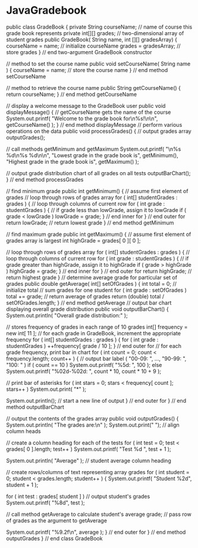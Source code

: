 # JavaGradebook
public class GradeBook
 {
 private String courseName; // name of course this grade book represents
private int[][] grades; // two-dimensional array of student grades
public GradeBook( String name, int [][] gradesArray)
{
 courseName = name; // initialize courseName
grades = gradesArray; // store grades
} // end two-argument GradeBook constructor

 // method to set the course name
 public void setCourseName( String name )
 {
 courseName = name; // store the course name
 } // end method setCourseName

 // method to retrieve the course name
 public String getCourseName()
 {
 return courseName;
 } // end method getCourseName

 // display a welcome message to the GradeBook user
 public void displayMessage()
 {
 // getCourseName gets the name of the course
 System.out.printf( "Welcome to the grade book for\n%s!\n\n",
 getCourseName() );
 } // end method displayMessage
// perform various operations on the data
 public void processGrades()
 {
 // output grades array
 outputGrades();

 // call methods getMinimum and getMaximum
 System.out.printf( "\n%s %d\n%s %d\n\n",
 "Lowest grade in the grade book is", getMinimum(),
 "Highest grade in the grade book is", getMaximum() );

 // output grade distribution chart of all grades on all tests
 outputBarChart();
 } // end method processGrades

 // find minimum grade
 public int getMinimum()
 {
 // assume first element of grades
// loop through rows of grades array
for ( int[] studentGrades : grades )
{
// loop through columns of current row
for ( int grade : studentGrades )
{
// if grade less than lowGrade, assign it to lowGrade
if ( grade < lowGrade )
lowGrade = grade;
} // end inner for
} // end outer for
return lowGrade; // return lowest grade
 } // end method getMinimum

 // find maximum grade
 public int getMaximum()
 {
 // assume first element of grades array is largest
 int highGrade = grades[ 0 ][ 0 ];

 // loop through rows of grades array
 for ( int[] studentGrades : grades )
 {
 // loop through columns of current row
 for ( int grade : studentGrades )
 {
 // if grade greater than highGrade, assign it to highGrade
 if ( grade > highGrade )
 highGrade = grade;
 } // end inner for
 } // end outer for
return highGrade; // return highest grade
 }
// determine average grade for particular set of grades
public double getAverage( int[] setOfGrades )
{
int total = 0; // initialize total
// sum grades for one student
for ( int grade : setOfGrades )
total += grade;
// return average of grades
return (double) total / setOfGrades.length;
} // end method getAverage
// output bar chart displaying overall grade distribution
 public void outputBarChart()
 {
 System.out.println( "Overall grade distribution:" );

 // stores frequency of grades in each range of 10 grades
 int[] frequency = new int[ 11 ];
// for each grade in GradeBook, increment the appropriate frequency
for ( int[] studentGrades : grades )
{
for ( int grade : studentGrades )
++frequency[ grade / 10 ];
} // end outer for
// for each grade frequency, print bar in chart
 for ( int count = 0; count < frequency.length; count++ )
 {
 // output bar label ( "00-09: ", ..., "90-99: ", "100: " )
 if ( count == 10 )
 System.out.printf( "%5d: ", 100 );
 else
 System.out.printf( "%02d-%02d: ",
 count * 10, count * 10 + 9 );

 // print bar of asterisks
 for ( int stars = 0; stars < frequency[ count ]; stars++ )
 System.out.print( "*" );

 System.out.println(); // start a new line of output
 } // end outer for
 } // end method outputBarChart

 // output the contents of the grades array
 public void outputGrades()
 {
System.out.println( "The grades are:\n" );
 System.out.print(" "); // align column heads

 // create a column heading for each of the tests
 for ( int test = 0; test < grades[ 0 ].length; test++ )
 System.out.printf( "Test %d ", test + 1 );

 System.out.println( "Average" ); // student average column heading

 // create rows/columns of text representing array grades
 for ( int student = 0; student < grades.length; student++ )
 {
 System.out.printf( "Student %2d", student + 1 );

 for ( int test : grades[ student ] ) // output student's grades
System.out.printf( "%8d", test );

 // call method getAverage to calculate student's average grade;
 // pass row of grades as the argument to getAverage

 System.out.printf( "%9.2f\n", average );
 } // end outer for
 } // end method outputGrades
 } // end class GradeBook
